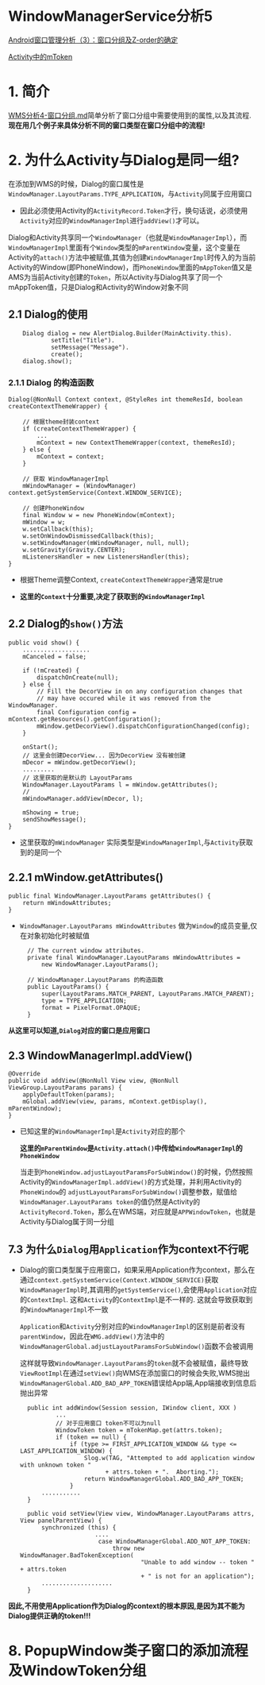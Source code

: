 # WindowManagerService分析5

[Android窗口管理分析（3）：窗口分组及Z-order的确定](https://www.jianshu.com/p/90ede7b2a64a)

[Activity中的mToken](http://www.momoandy.com/2018/12/20/Activity%E4%B8%AD%E7%9A%84mToken/)

# 1. 简介
[WMS分析4-窗口分组.md]()简单分析了窗口分组中需要使用到的属性,以及其流程. **现在用几个例子来具体分析不同的窗口类型在窗口分组中的流程!**

# 2. 为什么Activity与Dialog是同一组?

在添加到WMS的时候，Dialog的窗口属性是`WindowManager.LayoutParams.TYPE_APPLICATION`，与`Activity`同属于应用窗口

- 因此必须使用Activity的`ActivityRecord.Token`才行，换句话说，必须使用`Activity`对应的`WindowManagerImpl`进行`addView()`才可以。

Dialog和Activity共享同一个`WindowManager`（也就是`WindowManagerImpl`），而`WindowManagerImpl`里面有个`Window`类型的`mParentWindow`变量，这个变量在Activity的`attach()`方法中被赋值,其值为创建`WindowManagerImpl`时传入的为当前Activity的Window(即PhoneWindow)，而`PhoneWindow`里面的`mAppToken`值又是AMS为当前Activity创建的`Token`，所以Activity与Dialog共享了同一个mAppToken值，只是Dialog和Activity的Window对象不同

## 2.1 Dialog的使用

        Dialog dialog = new AlertDialog.Builder(MainActivity.this).
                setTitle("Title").
                setMessage("Message").
                create();
        dialog.show();

### 2.1.1 Dialog 的构造函数

	Dialog(@NonNull Context context, @StyleRes int themeResId, boolean createContextThemeWrapper) {

		// 根据theme封装context
	    if (createContextThemeWrapper) {
	        ...
	        mContext = new ContextThemeWrapper(context, themeResId);
	    } else {
	        mContext = context;
	    }

		// 获取 WindowManagerImpl
	    mWindowManager = (WindowManager) context.getSystemService(Context.WINDOW_SERVICE);
	    
		// 创建PhoneWindow
	    final Window w = new PhoneWindow(mContext);
	    mWindow = w;
	    w.setCallback(this);
	    w.setOnWindowDismissedCallback(this);
	    w.setWindowManager(mWindowManager, null, null);
	    w.setGravity(Gravity.CENTER);
	    mListenersHandler = new ListenersHandler(this);
	}

- 根据Theme调整Context, `createContextThemeWrapper`通常是true


- **这里的`Context`十分重要,决定了获取到的`WindowManagerImpl`**

## 2.2 Dialog的`show()`方法

    public void show() {
		...................
        mCanceled = false;

        if (!mCreated) {
            dispatchOnCreate(null);
        } else {
            // Fill the DecorView in on any configuration changes that
            // may have occured while it was removed from the WindowManager.
            final Configuration config = mContext.getResources().getConfiguration();
            mWindow.getDecorView().dispatchConfigurationChanged(config);
        }

        onStart();
		// 这里会创建DecorView... 因为DecorView 没有被创建
        mDecor = mWindow.getDecorView();
		.........
		// 这里获取的是默认的 LayoutParams
        WindowManager.LayoutParams l = mWindow.getAttributes();
		//
        mWindowManager.addView(mDecor, l);

        mShowing = true;
        sendShowMessage();
    }

- 这里获取的`mWindowManager` 实际类型是`WindowManagerImpl`,与`Activity`获取到的是同一个

## 2.2.1 mWindow.getAttributes()

    public final WindowManager.LayoutParams getAttributes() {
        return mWindowAttributes;
    }

- `WindowManager.LayoutParams mWindowAttributes` 做为`Window`的成员变量,仅在对象初始化时被赋值

	    // The current window attributes.
	    private final WindowManager.LayoutParams mWindowAttributes =
	        new WindowManager.LayoutParams();

		// WindowManager.LayoutParams 的构造函数
        public LayoutParams() {
            super(LayoutParams.MATCH_PARENT, LayoutParams.MATCH_PARENT);
            type = TYPE_APPLICATION;
            format = PixelFormat.OPAQUE;
        }


**从这里可以知道,`Dialog`对应的窗口是应用窗口**


## 2.3 WindowManagerImpl.addView()

    @Override
    public void addView(@NonNull View view, @NonNull ViewGroup.LayoutParams params) {
        applyDefaultToken(params);
        mGlobal.addView(view, params, mContext.getDisplay(), mParentWindow);
    }

- 已知这里的`WindowManagerImpl`是`Activity`对应的那个

	**这里的`mParentWindow`是`Activity.attach()`中传给`WindowManagerImpl`的`PhoneWindow`**
	
	当走到`PhoneWindow.adjustLayoutParamsForSubWindow()`的时候，仍然按照Activity的`WindowManagerImpl.addView()`的方式处理，并利用Activity的`PhoneWindow`的 `adjustLayoutParamsForSubWindow()`调整参数，赋值给`WindowManager.LayoutParams token`的值仍然是Activity的`ActivityRecord.Token`，那么在WMS端，对应就是`APPWindowToken`，也就是Activity与Dialog属于同一分组


## 7.3 为什么`Dialog`用`Application`作为context不行呢

- Dialog的窗口类型属于应用窗口，如果采用Application作为context，那么在通过`context.getSystemService(Context.WINDOW_SERVICE)`获取`WindowManagerImpl`时,其调用的`getSystemService()`,会使用`Application`对应的`ContextImpl`. 这和`Activity`的`ContextImpl`是不一样的. 这就会导致获取到的`WindowManagerImpl`不一致

	`Application`和`Activity`分别对应的`WindowManagerImpl`的区别是前者没有`parentWindow`，因此在`WMG.addView()`方法中的`WindowManagerGlobal.adjustLayoutParamsForSubWindow()`函数不会被调用

	这样就导致`WindowManager.LayoutParams`的`token`就不会被赋值，最终导致`ViewRootImpl`在通过`setView()`向WMS在添加窗口的时候会失败,WMS抛出`WindowManagerGlobal.ADD_BAD_APP_TOKEN`错误给App端,App端接收到信息后抛出异常

		public int addWindow(Session session, IWindow client, XXX )
		        ...
		        // 对于应用窗口 token不可以为null
		        WindowToken token = mTokenMap.get(attrs.token);
		        if (token == null) {
		            if (type >= FIRST_APPLICATION_WINDOW && type <= LAST_APPLICATION_WINDOW) {
		                Slog.w(TAG, "Attempted to add application window with unknown token "
		                      + attrs.token + ".  Aborting.");
		                return WindowManagerGlobal.ADD_BAD_APP_TOKEN;
		            }
			...........
		}

		public void setView(View view, WindowManager.LayoutParams attrs, View panelParentView) {
		    synchronized (this) {
		                   ....
		                    case WindowManagerGlobal.ADD_NOT_APP_TOKEN:
		                        throw new WindowManager.BadTokenException(
		                                "Unable to add window -- token " + attrs.token
		                                + " is not for an application");
			....................
		}


**因此,不用使用Application作为Dialog的context的根本原因,是因为其不能为Dialog提供正确的token!!!**


# 8. PopupWindow类子窗口的添加流程及WindowToken分组


